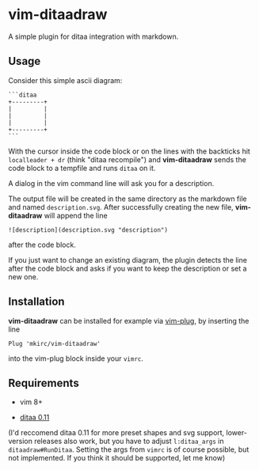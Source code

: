 # vim-ditaadraw

A simple plugin for ditaa integration with markdown.

## Usage

Consider this simple ascii diagram:


`````
```ditaa
+---------+
|         |
|         |
|         |
+---------+
```
`````

With the cursor inside the code block
or on the lines with the backticks
hit `localleader + dr` (think "ditaa recompile") and **vim-ditaadraw**
sends the code block to a tempfile and runs `ditaa` on it.

A dialog in the vim command line will ask you for a description.

The output file will be created in the same directory as the
markdown file and named `description.svg`. After successfully
creating the new file, **vim-ditaadraw** will append the line

`![description](description.svg "description")`

after the code block.

If you just want to change an existing diagram, the plugin
detects the line after the code block and asks if you want
to keep the description or set a new one.

## Installation

**vim-ditaadraw** can be installed for example via
[vim-plug](https://github.com/junegunn/vim-plug),
by inserting the line

```
Plug 'mkirc/vim-ditaadraw'
```

into the vim-plug block inside your `vimrc`.

## Requirements

* vim 8+

* [ditaa 0.11](https://github.com/stathissideris/ditaa/releases/tag/v0.11.0)

(I'd reccomend ditaa 0.11 for more preset shapes and svg support,
lower-version releases also work, but you have to adjust `l:ditaa_args` in
`ditaadraw#RunDitaa`. Setting the args from `vimrc` is of course possible, but
not implemented. If you think it should be supported, let me know)

